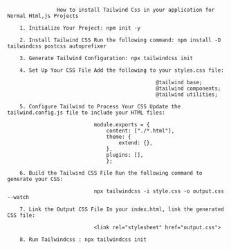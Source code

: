    
   
   
                    How to install Tailwind Css in your application for Normal Html,js Projects

        1. Initialize Your Project: npm init -y

        2. Install Tailwind CSS Run the following command: npm install -D tailwindcss postcss autoprefixer

        3. Generate Tailwind Configuration: npx tailwindcss init

        4. Set Up Your CSS File Add the following to your styles.css file: 
                                                    
                                                    @tailwind base; 
                                                    @tailwind components; 
                                                    @tailwind utilities;

        5. Configure Tailwind to Process Your CSS Update the tailwind.config.js file to include your HTML files: 

                                module.exports = {
                                    content: ["./*.html"],
                                    theme: {
                                        extend: {},
                                    },
                                    plugins: [],
                                    };

        6. Build the Tailwind CSS File Run the following command to generate your CSS:

                                npx tailwindcss -i style.css -o output.css --watch

        7. Link the Output CSS File In your index.html, link the generated CSS file:
                                
                                <link rel="stylesheet" href="output.css">

        8. Run Tailwindcss : npx tailwindcss init
